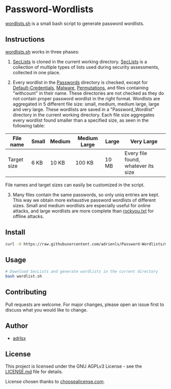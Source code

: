 # Password-Wordlists
[wordlists.sh](wordlists.sh) is a small bash script to generate password wordlists.

## Instructions
[wordlists.sh](wordlists.sh) works in three phases:

1. [SecLists](https://github.com/danielmiessler/SecLists) is cloned in the current working directory.
[SecLists](https://github.com/danielmiessler/SecLists) is a collection of multiple types of lists used during security assessments, collected in one place.

2. Every wordlist in the [Passwords](https://github.com/danielmiessler/SecLists/tree/master/Passwords) directory is checked,
except for [Default-Credentials](https://github.com/danielmiessler/SecLists/tree/master/Passwords/Default-Credentials),
[Malware](https://github.com/danielmiessler/SecLists/tree/master/Passwords/Malware),
[Permutations](https://github.com/danielmiessler/SecLists/tree/master/Passwords/Permutations),
and files containing "withcount" in their name.
These directories are not checked as they do not contain proper password wordlist in the right format.
Wordlists are aggregated in 5 different file size: small, medium, medium large, large and very large.
These wordlists are saved in a "Password_Wordlist" directory in the current working directory.
Each file size aggregates every wordlist found smaller than a specified size, as seen in the following table:

| File name   | Small | Medium | Medium Large | Large | Very Large                          |
|-------------|-------|--------|--------------|-------|-------------------------------------|
| Target size | 6 KB  | 10 KB  | 100 KB       | 10 MB | Every file found, whatever its size |

File names and target sizes can easily be customized in the script.

3. Many files contain the same passwords, so only uniq entries are kept.
This way we obtain more exhaustive password wordlists of different sizes.
Small and medium wordlists are especially useful for online attacks, and large wordlists are more complete than [rockyou.txt](https://github.com/danielmiessler/SecLists/blob/master/Passwords/Leaked-Databases/rockyou.txt.tar.gz) for offline attacks.

## Install
```sh
curl -O https://raw.githubusercontent.com/adrienls/Password-Wordlists/main/wordlists.sh
```

## Usage
```bash
# Download SecLists and generate wordlists in the current directory
bash wordlist.sh
```

## Contributing
Pull requests are welcome. For major changes, please open an issue first to discuss what you would like to change.

## Author
* [adrlsx](https://github.com/adrlsx)

## License
This project is licensed under the GNU AGPLv3 License - see the [LICENSE.md](LICENSE) file for details.

License chosen thanks to [choosealicense.com](https://choosealicense.com/).

